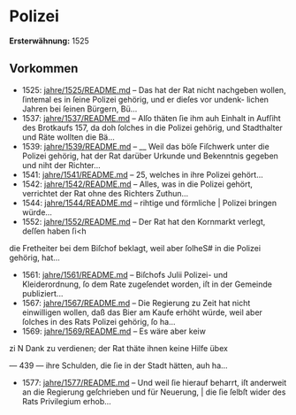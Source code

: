 # Polizei

**Ersterwähnung:** 1525

## Vorkommen
- 1525: [jahre/1525/README.md](../jahre/1525/README.md) – Das hat der Rat nicht nachgeben wollen, ſintemal
es in ſeine Polizei gehörig, und er dieſes vor undenk-
lichen Jahren bei ſeinen Bürgern, Bü...
- 1537: [jahre/1537/README.md](../jahre/1537/README.md) – Alſo thäten ſie ihm auh
Einhalt in Aufſiht des Brotkaufs 157, da doh ſolches
in die Polizei gehörig, und Stadthalter und Räte
wollten die Bä...
- 1539: [jahre/1539/README.md](../jahre/1539/README.md) – __ Weil das böſe Fiſchwerk unter die Polizei gehörig,
hat der Rat darüber Urkunde und Bekenntnis gegeben
und niht der Richter...
- 1541: [jahre/1541/README.md](../jahre/1541/README.md) – 25, welches in ihre Polizei
gehört...
- 1542: [jahre/1542/README.md](../jahre/1542/README.md) – Alles, was in die Polizei gehört, verrichtet der Rat
ohne des Richters Zuthun...
- 1544: [jahre/1544/README.md](../jahre/1544/README.md) – rihtige und förmliche |
Polizei bringen würde...
- 1552: [jahre/1552/README.md](../jahre/1552/README.md) – Der Rat hat den Kornmarkt verlegt, deſſen haben ſi<h


die Fretheiter bei dem Biſchof beklagt, weil aber ſolheS#
in die Polizei gehörig, hat...
- 1561: [jahre/1561/README.md](../jahre/1561/README.md) – Biſchofs Julii Polizei- und Kleiderordnung, ſo dem
Rate zugeſendet worden, iſt in der Gemeinde publiziert...
- 1567: [jahre/1567/README.md](../jahre/1567/README.md) – Die Regierung zu Zeit hat nicht einwilligen wollen,
daß das Bier am Kaufe erhöht würde, weil aber ſolches
in des Rats Polizei gehörig, ſo ha...
- 1569: [jahre/1569/README.md](../jahre/1569/README.md) – Es wäre aber keiw

zi N Dank zu verdienen; der Rat thäte ihnen keine Hilfe übex


— 439 —
ihre Schulden, die ſie in der Stadt hätten, auh ha...
- 1577: [jahre/1577/README.md](../jahre/1577/README.md) – Und weil ſie hierauf beharrt, iſt
anderweit an die Regierung geſchrieben und für Neuerung, |
die ſie ſelbſt wider des Rats Privilegium erhob...
